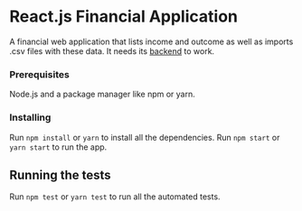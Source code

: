 # React.js Financial Application

A financial web application that lists income and outcome as well as imports .csv files with these data. It needs its [backend](https://github.com/marinamsm/gostack-typeorm-upload) to work.

### Prerequisites

Node.js and a package manager like npm or yarn.

### Installing

Run `npm install` or `yarn` to install all the dependencies.
Run `npm start` or `yarn start` to run the app.

## Running the tests

Run `npm test` or `yarn test` to run all the automated tests.
